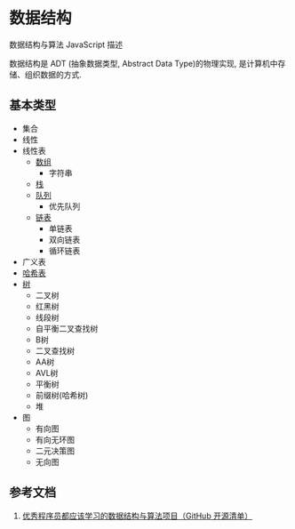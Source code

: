 # 数据结构

数据结构与算法 JavaScript 描述

数据结构是 ADT (抽象数据类型, Abstract Data Type)的物理实现, 是计算机中存储、组织数据的方式.

## 基本类型

- 集合
- 线性
- 线性表
  - [数组](./array.md)
    - 字符串
  - [栈](./stack.md)
  - [队列](./queue.md)
    - 优先队列
  - [链表](./linked-list.md)
    - 单链表
    - 双向链表
    - 循环链表
- 广义表
- [哈希表](./hash-table.md)
- [树](./tree.md)
  - 二叉树
  - 红黑树
  - 线段树
  - 自平衡二叉查找树
  - B树
  - 二叉查找树
  - AA树
  - AVL树
  - 平衡树
  - 前缀树(哈希树)
  - 堆
- 图
  - 有向图
  - 有向无环图
  - 二元决策图
  - 无向图

## 参考文档

1. [优秀程序员都应该学习的数据结构与算法项目（GitHub 开源清单）](https://zhuanlan.zhihu.com/p/74584796)
